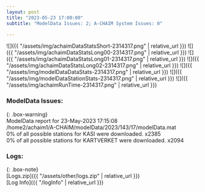 ```yaml
---
layout: post
title: "2023-05-23 17:00:00"
subtitle: "ModelData Issues: 2; A-CHAIM System Issues: 0"

---
```


![]({{ "/assets/img/achaimDataStatsShort-2314317.png" | relative_url }})
![]({{ "/assets/img/achaimDataStatsLong00-2314317.png" | relative_url }})
![]({{ "/assets/img/achaimDataStatsLong01-2314317.png" | relative_url }})
![]({{ "/assets/img/achaimDataStatsLong02-2314317.png" | relative_url }})
![]({{ "/assets/img/modelDataDataStats-2314317.png" | relative_url }})
![]({{ "/assets/img/modelDataStationStats-2314317.png" | relative_url }})
![]({{ "/assets/img/achaimRunTime-2314317.png" | relative_url }})


### ModelData Issues:  
  
{: .box-warning}  
 ModelData report for 23-May-2023 17:15:08   
 /home2/achaim1/A-CHAIM/modelData/2023/143/17/modelData.mat   
 0% of all possible stations for KASI were downloaded. x2385   
 0% of all possible stations for KARTVERKET were downloaded. x2094   
  


### Logs:  
  
{: .box-note}  
[Logs.zip]({{ "/assets/other/logs.zip" | relative_url }})  
[Log Info]({{ "/logInfo" | relative_url }})  
